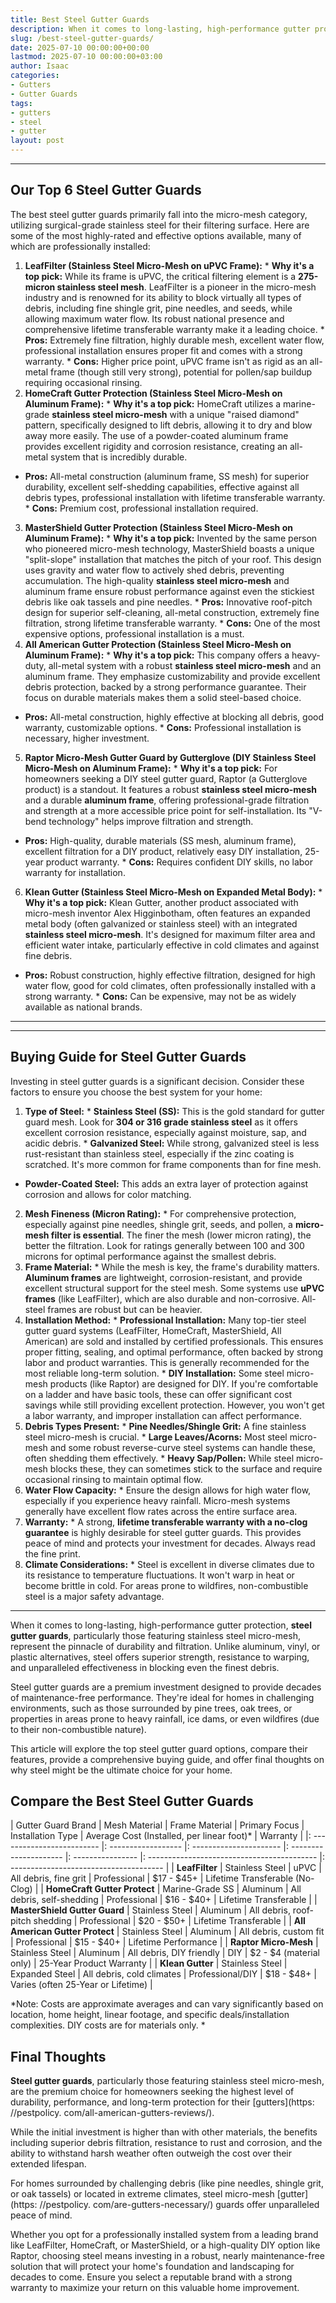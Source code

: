 ```yaml
---
title: Best Steel Gutter Guards
description: When it comes to long-lasting, high-performance gutter protection, steel gutter guards, particularly those featuring stainless steel micro-mesh, represent the...
slug: /best-steel-gutter-guards/
date: 2025-07-10 00:00:00+00:00
lastmod: 2025-07-10 00:00:00+03:00
author: Isaac
categories:
- Gutters
- Gutter Guards
tags:
- gutters
- steel
- gutter
layout: post
---
```

---
## Our Top 6 Steel Gutter Guards
The best steel gutter guards primarily fall into the micro-mesh category, utilizing surgical-grade stainless steel for their filtering surface. Here are some of the most highly-rated and effective options available, many of which are professionally installed:
1. **LeafFilter (Stainless Steel Micro-Mesh on uPVC Frame):** * **Why it's a top pick:** While its frame is uPVC, the critical filtering element is a **275-micron stainless steel mesh**. LeafFilter is a pioneer in the micro-mesh industry and is renowned for its ability to block virtually all types of debris, including fine shingle grit, pine needles, and seeds, while allowing maximum water flow.
Its robust national presence and comprehensive lifetime transferable warranty make it a leading choice. * **Pros:** Extremely fine filtration, highly durable mesh, excellent water flow, professional installation ensures proper fit and comes with a strong warranty. * **Cons:** Higher price point, uPVC frame isn't as rigid as an all-metal frame (though still very strong), potential for pollen/sap buildup requiring occasional rinsing.
2. **HomeCraft Gutter Protection (Stainless Steel Micro-Mesh on Aluminum Frame):** * **Why it's a top pick:** HomeCraft utilizes a marine-grade **stainless steel micro-mesh** with a unique "raised diamond" pattern, specifically designed to lift debris, allowing it to dry and blow away more easily. The use of a powder-coated aluminum frame provides excellent rigidity and corrosion resistance, creating an all-metal system that is incredibly durable.
* **Pros:** All-metal construction (aluminum frame, SS mesh) for superior durability, excellent self-shedding capabilities, effective against all debris types, professional installation with lifetime transferable warranty. * **Cons:** Premium cost, professional installation required.
3. **MasterShield Gutter Protection (Stainless Steel Micro-Mesh on Aluminum Frame):** * **Why it's a top pick:** Invented by the same person who pioneered micro-mesh technology, MasterShield boasts a unique "split-slope" installation that matches the pitch of your roof. This design uses gravity and water flow to actively shed debris, preventing accumulation.
The high-quality **stainless steel micro-mesh** and aluminum frame ensure robust performance against even the stickiest debris like oak tassels and pine needles. * **Pros:** Innovative roof-pitch design for superior self-cleaning, all-metal construction, extremely fine filtration, strong lifetime transferable warranty. * **Cons:** One of the most expensive options, professional installation is a must.
4. **All American Gutter Protection (Stainless Steel Micro-Mesh on Aluminum Frame):** * **Why it's a top pick:** This company offers a heavy-duty, all-metal system with a robust **stainless steel micro-mesh** and an aluminum frame. They emphasize customizability and provide excellent debris protection, backed by a strong performance guarantee. Their focus on durable materials makes them a solid steel-based choice.
* **Pros:** All-metal construction, highly effective at blocking all debris, good warranty, customizable options. * **Cons:** Professional installation is necessary, higher investment.
5. **Raptor Micro-Mesh Gutter Guard by Gutterglove (DIY Stainless Steel Micro-Mesh on Aluminum Frame):** * **Why it's a top pick:** For homeowners seeking a DIY steel gutter guard, Raptor (a Gutterglove product) is a standout. It features a robust **stainless steel micro-mesh** and a durable **aluminum frame**, offering professional-grade filtration and strength at a more accessible price point for self-installation. Its "V-bend technology" helps improve filtration and strength.
* **Pros:** High-quality, durable materials (SS mesh, aluminum frame), excellent filtration for a DIY product, relatively easy DIY installation, 25-year product warranty. * **Cons:** Requires confident DIY skills, no labor warranty for installation.
6. **Klean Gutter (Stainless Steel Micro-Mesh on Expanded Metal Body):** * **Why it's a top pick:** Klean Gutter, another product associated with micro-mesh inventor Alex Higginbotham, often features an expanded metal body (often galvanized or stainless steel) with an integrated **stainless steel micro-mesh**. It's designed for maximum filter area and efficient water intake, particularly effective in cold climates and against fine debris.
* **Pros:** Robust construction, highly effective filtration, designed for high water flow, good for cold climates, often professionally installed with a strong warranty. * **Cons:** Can be expensive, may not be as widely available as national brands.
---
---
## Buying Guide for Steel Gutter Guards
Investing in steel gutter guards is a significant decision. Consider these factors to ensure you choose the best system for your home:
1. **Type of Steel:** * **Stainless Steel (SS):** This is the gold standard for gutter guard mesh. Look for **304 or 316 grade stainless steel** as it offers excellent corrosion resistance, especially against moisture, sap, and acidic debris. * **Galvanized Steel:** While strong, galvanized steel is less rust-resistant than stainless steel, especially if the zinc coating is scratched. It's more common for frame components than for fine mesh.
* **Powder-Coated Steel:** This adds an extra layer of protection against corrosion and allows for color matching.
2.  **Mesh Fineness (Micron Rating):** * For comprehensive protection, especially against pine needles, shingle grit, seeds, and pollen, a **micro-mesh filter is essential**. The finer the mesh (lower micron rating), the better the filtration. Look for ratings generally between 100 and 300 microns for optimal performance against the smallest debris.
3.  **Frame Material:** * While the mesh is key, the frame's durability matters. **Aluminum frames** are lightweight, corrosion-resistant, and provide excellent structural support for the steel mesh. Some systems use **uPVC frames** (like LeafFilter), which are also durable and non-corrosive. All-steel frames are robust but can be heavier.
4. **Installation Method:** * **Professional Installation:** Many top-tier steel gutter guard systems (LeafFilter, HomeCraft, MasterShield, All American) are sold and installed by certified professionals. This ensures proper fitting, sealing, and optimal performance, often backed by strong labor and product warranties. This is generally recommended for the most reliable long-term solution. * **DIY Installation:** Some steel micro-mesh products (like Raptor) are designed for DIY.
If you're comfortable on a ladder and have basic tools, these can offer significant cost savings while still providing excellent protection. However, you won't get a labor warranty, and improper installation can affect performance.
5.  **Debris Types Present:** * **Pine Needles/Shingle Grit:** A fine stainless steel micro-mesh is crucial. * **Large Leaves/Acorns:** Most steel micro-mesh and some robust reverse-curve steel systems can handle these, often shedding them effectively. * **Heavy Sap/Pollen:** While steel micro-mesh blocks these, they can sometimes stick to the surface and require occasional rinsing to maintain optimal flow.
6.  **Water Flow Capacity:** * Ensure the design allows for high water flow, especially if you experience heavy rainfall. Micro-mesh systems generally have excellent flow rates across the entire surface area.
7.  **Warranty:** * A strong, **lifetime transferable warranty with a no-clog guarantee** is highly desirable for steel gutter guards. This provides peace of mind and protects your investment for decades. Always read the fine print.
8.  **Climate Considerations:** * Steel is excellent in diverse climates due to its resistance to temperature fluctuations. It won't warp in heat or become brittle in cold. For areas prone to wildfires, non-combustible steel is a major safety advantage.
---

When it comes to long-lasting, high-performance gutter protection, **steel gutter guards**, particularly those featuring stainless steel micro-mesh, represent the pinnacle of durability and filtration. Unlike aluminum, vinyl, or plastic alternatives, steel offers superior strength, resistance to warping, and unparalleled effectiveness in blocking even the finest debris.

Steel gutter guards are a premium investment designed to provide decades of maintenance-free performance. They're ideal for homes in challenging environments, such as those surrounded by pine trees, oak trees, or properties in areas prone to heavy rainfall, ice dams, or even wildfires (due to their non-combustible nature).

This article will explore the top steel gutter guard options, compare their features, provide a comprehensive buying guide, and offer final thoughts on why steel might be the ultimate choice for your home.

##  Compare the Best Steel Gutter Guards

| Gutter Guard Brand | Mesh Material | Frame Material | Primary Focus | Installation Type | Average Cost (Installed, per linear foot)\* | Warranty | |: ------------------------- |: ------------------ |: ---------------------- |: --------------------- |: ---------------- |: ------------------------------------------ |: -------------------------------------- | | **LeafFilter** | Stainless Steel | uPVC | All debris, fine grit | Professional | $17 - $45+ | Lifetime Transferable (No-Clog) | | **HomeCraft Gutter Protect** | Marine-Grade SS | Aluminum | All debris, self-shedding | Professional | $16 - $40+ | Lifetime Transferable | | **MasterShield Gutter Guard** | Stainless Steel | Aluminum | All debris, roof-pitch shedding | Professional | $20 - $50+ | Lifetime Transferable | | **All American Gutter Protect** | Stainless Steel | Aluminum | All debris, custom fit | Professional | $15 - $40+ | Lifetime Performance | | **Raptor Micro-Mesh** | Stainless Steel | Aluminum | All debris, DIY friendly | DIY | $2 - $4 (material only) | 25-Year Product Warranty | | **Klean Gutter** | Stainless Steel | Expanded Steel | All debris, cold climates | Professional/DIY | $18 - $48+ | Varies (often 25-Year or Lifetime) |

*Note: Costs are approximate averages and can vary significantly based on location, home height, linear footage, and specific deals/installation complexities. DIY costs are for materials only. *

##  Final Thoughts

**Steel gutter guards**, particularly those featuring stainless steel micro-mesh, are the premium choice for homeowners seeking the highest level of durability, performance, and long-term protection for their [gutters](https: //pestpolicy. com/all-american-gutters-reviews/).

While the initial investment is higher than with other materials, the benefits including superior debris filtration, resistance to rust and corrosion, and the ability to withstand harsh weather often outweigh the cost over their extended lifespan.

For homes surrounded by challenging debris (like pine needles, shingle grit, or oak tassels) or located in extreme climates, steel micro-mesh [gutter](https: //pestpolicy. com/are-gutters-necessary/) guards offer unparalleled peace of mind.

Whether you opt for a professionally installed system from a leading brand like LeafFilter, HomeCraft, or MasterShield, or a high-quality DIY option like Raptor, choosing steel means investing in a robust, nearly maintenance-free solution that will protect your home's foundation and landscaping for decades to come. Ensure you select a reputable brand with a strong warranty to maximize your return on this valuable home improvement.
